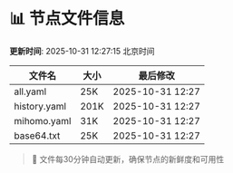 # 📊 节点文件信息

**更新时间**: 2025-10-31 12:27:15 北京时间

| 文件名 | 大小 | 最后修改 |
|--------|------|----------|
| all.yaml | 25K | 2025-10-31 12:27 |
| history.yaml | 201K | 2025-10-31 12:27 |
| mihomo.yaml | 31K | 2025-10-31 12:27 |
| base64.txt | 25K | 2025-10-31 12:27 |

> 🔄 文件每30分钟自动更新，确保节点的新鲜度和可用性
